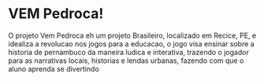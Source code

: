 # VEM Pedroca!
O projeto Vem Pedroca eh um projeto Brasileiro, localizado em Recice, PE, e idealiza a revolucao nos jogos para a educacao, o jogo visa ensinar sobre a historia de pernambuco da maneira ludica e interativa, trazendo o jogador para as narrativas locais, historias e lendas urbanas, fazendo com que o aluno aprenda se divertindo
